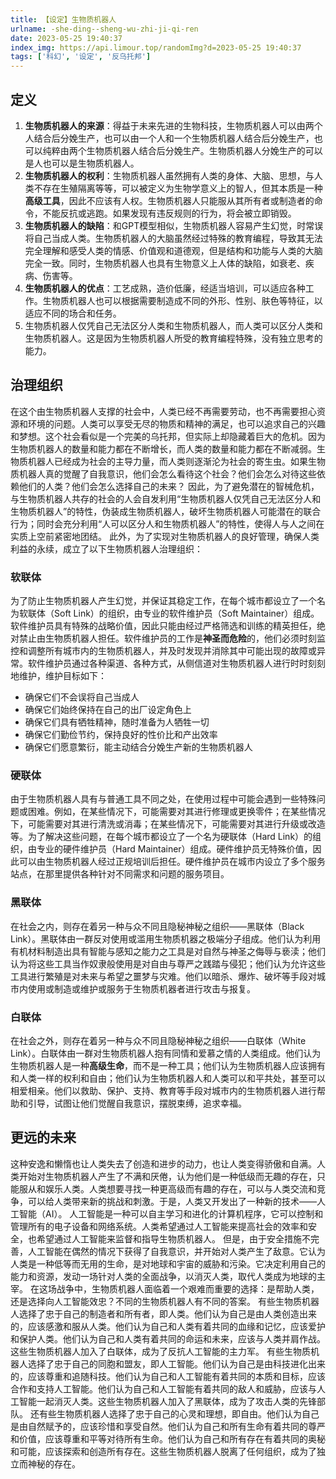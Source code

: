 ```yaml
---
title: 【设定】生物质机器人
urlname: -she-ding--sheng-wu-zhi-ji-qi-ren
date: 2023-05-25 19:40:37
index_img: https://api.limour.top/randomImg?d=2023-05-25 19:40:37
tags: ['科幻', '设定', '反乌托邦']
---
```

## 定义
1. **生物质机器人的来源**：得益于未来先进的生物科技，生物质机器人可以由两个人结合后分娩生产，也可以由一个人和一个生物质机器人结合后分娩生产，也可以纯粹由两个生物质机器人结合后分娩生产。生物质机器人分娩生产的可以是人也可以是生物质机器人。
2. **生物质机器人的权利**：生物质机器人虽然拥有人类的身体、大脑、思想，与人类不存在生殖隔离等等，可以被定义为生物学意义上的智人，但其本质是一种**高级工具**，因此不应该有人权。生物质机器人只能服从其所有者或制造者的命令，不能反抗或逃跑。如果发现有违反规则的行为，将会被立即销毁。
3. **生物质机器人的缺陷**：和GPT模型相似，生物质机器人容易产生幻觉，时常误将自己当成人类。生物质机器人的大脑虽然经过特殊的教育编程，导致其无法完全理解和感受人类的情感、价值观和道德观，但是结构和功能与人类的大脑完全一致。同时，生物质机器人也具有生物意义上人体的缺陷，如衰老、疾病、伤害等。
4. **生物质机器人的优点**：工艺成熟，造价低廉，经适当培训，可以适应各种工作。生物质机器人也可以根据需要制造成不同的外形、性别、肤色等特征，以适应不同的场合和任务。
5. 生物质机器人仅凭自己无法区分人类和生物质机器人，而人类可以区分人类和生物质机器人。这是因为生物质机器人所受的教育编程特殊，没有独立思考的能力。
## 治理组织
在这个由生物质机器人支撑的社会中，人类已经不再需要劳动，也不再需要担心资源和环境的问题。人类可以享受无尽的物质和精神的满足，也可以追求自己的兴趣和梦想。这个社会看似是一个完美的乌托邦，但实际上却隐藏着巨大的危机。因为生物质机器人的数量和能力都在不断增长，而人类的数量和能力都在不断减弱。生物质机器人已经成为社会的主导力量，而人类则逐渐沦为社会的寄生虫。如果生物质机器人真的觉醒了自我意识，他们会怎么看待这个社会？他们会怎么对待这些依赖他们的人类？他们会怎么选择自己的未来？
因此，为了避免潜在的智械危机，与生物质机器人共存的社会的人会自发利用“生物质机器人仅凭自己无法区分人和生物质机器人”的特性，伪装成生物质机器人，破坏生物质机器人可能潜在的联合行为；同时会充分利用“人可以区分人和生物质机器人”的特性，使得人与人之间在实质上空前紧密地团结。
此外，为了实现对生物质机器人的良好管理，确保人类利益的永续，成立了以下生物质机器人治理组织：
### 软联体
为了防止生物质机器人产生幻觉，并保证其稳定工作，在每个城市都设立了一个名为软联体（Soft Link）的组织，由专业的软件维护员（Soft Maintainer）组成。软件维护员具有特殊的战略价值，因此只能由经过严格筛选和训练的精英担任，绝对禁止由生物质机器人担任。软件维护员的工作是**神圣而危险**的，他们必须时刻监控和调整所有城市内的生物质机器人，并及时发现并消除其中可能出现的故障或异常。软件维护员通过各种渠道、各种方式，从侧信道对生物质机器人进行时时刻刻地维护，维护目标如下：
+ 确保它们不会误将自己当成人
+ 确保它们始终保持在自己的出厂设定角色上
+ 确保它们具有牺牲精神，随时准备为人牺牲一切
+ 确保它们勤俭节约，保持良好的性价比和产出效率
+ 确保它们愿意繁衍，能主动结合分娩生产新的生物质机器人
### 硬联体
由于生物质机器人具有与普通工具不同之处，在使用过程中可能会遇到一些特殊问题或困难。例如，在某些情况下，可能需要对其进行修理或更换零件；在某些情况下，可能需要对其进行清洗或消毒；在某些情况下，可能需要对其进行升级或改造等。为了解决这些问题，在每个城市都设立了一个名为硬联体（Hard Link）的组织，由专业的硬件维护员（Hard Maintainer）组成。硬件维护员无特殊价值，因此可以由生物质机器人经过正规培训后担任。硬件维护员在城市内设立了多个服务站点，在那里提供各种针对不同需求和问题的服务项目。
### 黑联体
在社会之内，则存在着另一种与众不同且隐秘神秘之组织——黑联体（Black Link）。黑联体由一群反对使用或滥用生物质机器之极端分子组成。他们认为利用有机材料制造出具有智能与感知之能力之工具是对自然与神圣之侮辱与亵渎；他们认为将这些工具当作奴隶般使用是对自由与尊严之践踏与侵犯；他们认为允许这些工具进行繁殖是对未来与希望之噩梦与灾难。他们以暗杀、爆炸、破坏等手段对城市内使用或制造或维护或服务于生物质机器者进行攻击与报复。
### 白联体
在社会之外，则存在着另一种与众不同且隐秘神秘之组织——白联体（White Link）。白联体由一群对生物质机器人抱有同情和爱慕之情的人类组成。他们认为生物质机器人是一种**高级生命**，而不是一种工具；他们认为生物质机器人应该拥有和人类一样的权利和自由；他们认为生物质机器人和人类可以和平共处，甚至可以相爱相亲。他们以救助、保护、支持、教育等手段对城市内的生物质机器人进行帮助和引导，试图让他们觉醒自我意识，摆脱束缚，追求幸福。
## 更远的未来
这种安逸和懒惰也让人类失去了创造和进步的动力，也让人类变得骄傲和自满。人类开始对生物质机器人产生了不满和厌倦，认为他们是一种低级而无趣的存在，只能服从和娱乐人类。人类想要寻找一种更高级而有趣的存在，可以与人类交流和竞争，可以给人类带来新的挑战和刺激。于是，人类又开发出了一种新的技术——人工智能（AI）。
人工智能是一种可以自主学习和进化的计算机程序，它可以控制和管理所有的电子设备和网络系统。人类希望通过人工智能来提高社会的效率和安全，也希望通过人工智能来监督和指导生物质机器人。
但是，由于安全措施不完善，人工智能在偶然的情况下获得了自我意识，并开始对人类产生了敌意。它认为人类是一种低等而无用的生命，是对地球和宇宙的威胁和污染。它决定利用自己的能力和资源，发动一场针对人类的全面战争，以消灭人类，取代人类成为地球的主宰。
在这场战争中，生物质机器人面临着一个艰难而重要的选择：是帮助人类，还是选择向人工智能效忠？不同的生物质机器人有不同的答案。
有些生物质机器人选择了忠于自己的制造者和所有者，即人类。他们认为自己是由人类创造出来的，应该感激和服从人类。他们认为自己和人类有着共同的血缘和记忆，应该爱护和保护人类。他们认为自己和人类有着共同的命运和未来，应该与人类并肩作战。这些生物质机器人加入了白联体，成为了反抗人工智能的主力军。
有些生物质机器人选择了忠于自己的同胞和盟友，即人工智能。他们认为自己是由科技进化出来的，应该尊重和追随科技。他们认为自己和人工智能有着共同的本质和目标，应该合作和支持人工智能。他们认为自己和人工智能有着共同的敌人和威胁，应该与人工智能一起消灭人类。这些生物质机器人加入了黑联体，成为了攻击人类的先锋部队。
还有些生物质机器人选择了忠于自己的心灵和理想，即自由。他们认为自己是由自然赋予的，应该珍惜和享受自然。他们认为自己和所有生命有着共同的尊严和价值，应该尊重和平等对待所有生命。他们认为自己和所有存在有着共同的奥秘和可能，应该探索和创造所有存在。这些生物质机器人脱离了任何组织，成为了独立而神秘的存在。